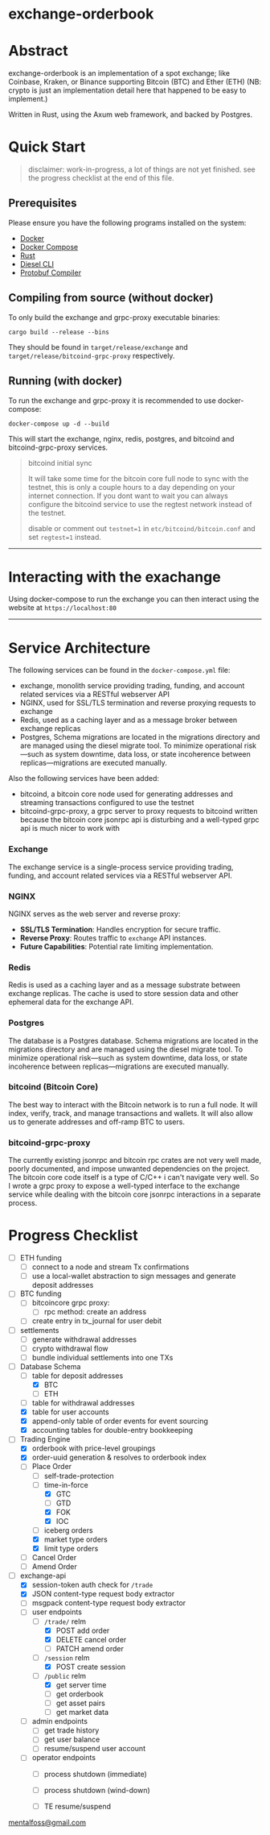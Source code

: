 # exchange-orderbook

# Abstract

exchange-orderbook is an implementation of a spot exchange; like Coinbase, Kraken, or Binance supporting Bitcoin (BTC) and Ether (ETH) (NB: crypto is just an implementation detail here that happened to be easy to implement.)

Written in Rust, using the Axum web framework, and backed by Postgres.

# Quick Start

> disclaimer: work-in-progress, a lot of things are not yet finished. see the progress checklist at the end of this file.

## Prerequisites

Please ensure you have the following programs installed on the system:

- [Docker](https://docs.docker.com/get-docker/)
- [Docker Compose](https://docs.docker.com/compose/install/)
- [Rust](https://www.rust-lang.org/tools/install)
- [Diesel CLI](https://diesel.rs/guides/getting-started/)
- [Protobuf Compiler](https://grpc.io/docs/protoc-installation/)

## Compiling from source (without docker)

To only build the exchange and grpc-proxy executable binaries:

```
cargo build --release --bins
```

They should be found in `target/release/exchange` and `target/release/bitcoind-grpc-proxy` respectively.

## Running (with docker)

To run the exchange and grpc-proxy it is recommended to use docker-compose:

```
docker-compose up -d --build
```

This will start the exchange, nginx, redis, postgres, and bitcoind and bitcoind-grpc-proxy services.

> bitcoind initial sync
>
> It will take some time for the bitcoin core full node to sync with the testnet, this is only a couple hours to a day
> depending on your internet connection. If you dont want to wait you can always configure the bitcoind service to use the
> regtest network instead of the testnet.
>
> disable or comment out `testnet=1` in `etc/bitcoind/bitcoin.conf` and set `regtest=1` instead.


<hr>

# Interacting with the exachange

Using docker-compose to run the exchange you can then interact using the website at `https://localhost:80`

<hr>


# Service Architecture

The following services can be found in the `docker-compose.yml` file:

* exchange, monolith service providing trading, funding, and account related services via a RESTful webserver API
* NGINX, used for SSL/TLS termination and reverse proxying requests to exchange
* Redis, used as a caching layer and as a message broker between exchange replicas
* Postgres, Schema migrations are located in the migrations directory and are managed using the diesel migrate tool. To minimize operational risk—such as system downtime, data loss, or state incoherence between replicas—migrations are executed manually.

Also the following services have been added:

* bitcoind, a bitcoin core node used for generating addresses and streaming transactions configured to use the testnet
* bitcoind-grpc-proxy, a grpc server to proxy requests to bitcoind written because the bitcoin core jsonrpc api is disturbing and a well-typed grpc api is much nicer to work with

### Exchange

The exchange service is a single-process service providing trading, funding, and account related services via a RESTful webserver API.

### NGINX

NGINX serves as the web server and reverse proxy:

- **SSL/TLS Termination**: Handles encryption for secure traffic.
- **Reverse Proxy**: Routes traffic to `exchange` API instances.
- **Future Capabilities**: Potential rate limiting implementation.

### Redis

Redis is used as a caching layer and as a message substrate between exchange replicas. The cache is used to store session
data and other ephemeral data for the exchange API.

### Postgres

The database is a Postgres database. Schema migrations are located in the migrations directory and are managed using the diesel migrate tool. To minimize operational risk—such as system downtime, data loss, or state incoherence between replicas—migrations are executed manually.

### bitcoind (Bitcoin Core)

The best way to interact with the Bitcoin network is to run a full node. It will index, verify, track, and manage transactions and wallets. It will also allow us to generate addresses and off-ramp BTC to users.

### bitcoind-grpc-proxy

The currently existing jsonrpc and bitcoin rpc crates are not very well made, poorly documented, and impose unwanted dependencies on the project. The bitcoin core code itself is a type of C/C++ i can't navigate very well. So I wrote a grpc proxy to expose a well-typed interface to the exchange service while dealing with the bitcoin core jsonrpc interactions in a separate process.

# Progress Checklist

- [ ] ETH funding
    - [ ] connect to a node and stream Tx confirmations
    - [ ] use a local-wallet abstraction to sign messages and generate deposit addresses
- [ ] BTC funding
    - [ ] bitcoincore grpc proxy:
        - [ ] rpc method: create an address
    - [ ] create entry in tx_journal for user debit
- [ ] settlements
    - [ ] generate withdrawal addresses
    - [ ] crypto withdrawal flow
    - [ ] bundle individual settlements into one TXs
- [ ] Database Schema
    - [ ] table for deposit addresses
        - [x] BTC
        - [ ] ETH
    - [ ] table for withdrawal addresses
    - [x] table for user accounts
    - [x] append-only table of order events for event sourcing
    - [x] accounting tables for double-entry bookkeeping
- [ ] Trading Engine
    - [x] orderbook with price-level groupings
    - [x] order-uuid generation & resolves to orderbook index
    - [ ] Place Order
        - [ ] self-trade-protection
        - [ ] time-in-force
            - [x] GTC
            - [ ] GTD
            - [x] FOK
            - [x] IOC
        - [ ] iceberg orders
        - [x] market type orders
        - [x] limit type orders
    - [ ] Cancel Order
    - [ ] Amend Order
- [ ] exchange-api
    - [x] session-token auth check for `/trade`
    - [x] JSON content-type request body extractor
    - [ ] msgpack content-type request body extractor
    - [ ] user endpoints
        - [ ] `/trade/` relm
            - [x] POST add order
            - [x] DELETE cancel order
            - [ ] PATCH amend order
        - [ ] `/session` relm
            - [x] POST create session
        - [ ] `/public` relm
            - [x] get server time
            - [ ] get orderbook
            - [ ] get asset pairs
            - [ ] get market data
    - [ ] admin endpoints
        - [ ] get trade history
        - [ ] get user balance
        - [ ] resume/suspend user account
    - [ ] operator endpoints
        - [ ] process shutdown (immediate)
        - [ ] process shutdown (wind-down)
        - [ ] TE resume/suspend


mentalfoss@gmail.com

[tinyvec]: https://docs.rs/tinyvec
[event sourcing]: https://microservices.io/patterns/data/event-sourcing.html
